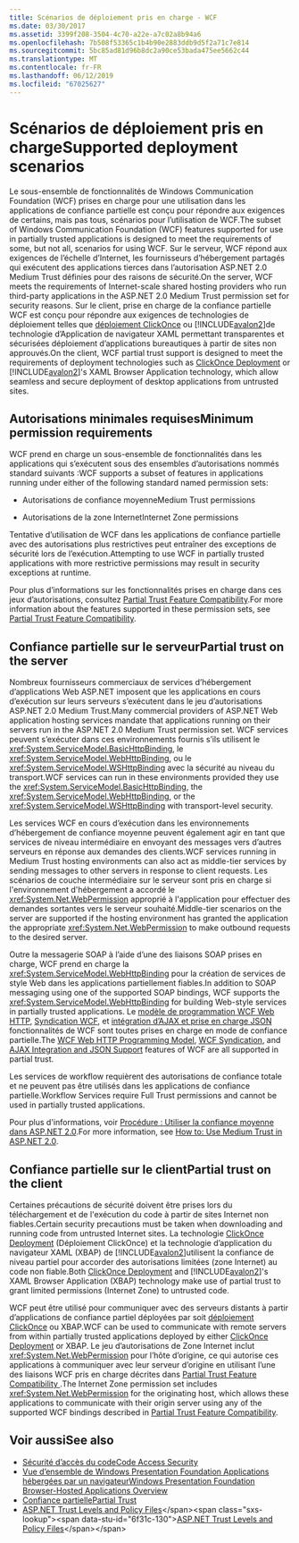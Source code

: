```yaml
---
title: Scénarios de déploiement pris en charge - WCF
ms.date: 03/30/2017
ms.assetid: 3399f208-3504-4c70-a22e-a7c02a8b94a6
ms.openlocfilehash: 7b508f53365c1b4b90e2883ddb9d5f2a71c7e814
ms.sourcegitcommit: 5bc85ad81d96b8dc2a90ce53bada475ee5662c44
ms.translationtype: MT
ms.contentlocale: fr-FR
ms.lasthandoff: 06/12/2019
ms.locfileid: "67025627"
---
```

# <a name="supported-deployment-scenarios"></a><span data-ttu-id="6f31c-102">Scénarios de déploiement pris en charge</span><span class="sxs-lookup"><span data-stu-id="6f31c-102">Supported deployment scenarios</span></span>

<span data-ttu-id="6f31c-103">Le sous-ensemble de fonctionnalités de Windows Communication Foundation (WCF) prises en charge pour une utilisation dans les applications de confiance partielle est conçu pour répondre aux exigences de certains, mais pas tous, scénarios pour l’utilisation de WCF.</span><span class="sxs-lookup"><span data-stu-id="6f31c-103">The subset of Windows Communication Foundation (WCF) features supported for use in partially trusted applications is designed to meet the requirements of some, but not all, scenarios for using WCF.</span></span> <span data-ttu-id="6f31c-104">Sur le serveur, WCF répond aux exigences de l’échelle d’Internet, les fournisseurs d’hébergement partagés qui exécutent des applications tierces dans l’autorisation ASP.NET 2.0 Medium Trust définies pour des raisons de sécurité.</span><span class="sxs-lookup"><span data-stu-id="6f31c-104">On the server, WCF meets the requirements of Internet-scale shared hosting providers who run third-party applications in the ASP.NET 2.0 Medium Trust permission set for security reasons.</span></span> <span data-ttu-id="6f31c-105">Sur le client, prise en charge de la confiance partielle WCF est conçu pour répondre aux exigences de technologies de déploiement telles que [déploiement ClickOnce](/visualstudio/deployment/clickonce-security-and-deployment) ou [!INCLUDE[avalon2](../../../../includes/avalon2-md.md)]de technologie d’Application de navigateur XAML permettant transparentes et sécurisées déploiement d’applications bureautiques à partir de sites non approuvés.</span><span class="sxs-lookup"><span data-stu-id="6f31c-105">On the client, WCF partial trust support is designed to meet the requirements of deployment technologies such as [ClickOnce Deployment](/visualstudio/deployment/clickonce-security-and-deployment) or [!INCLUDE[avalon2](../../../../includes/avalon2-md.md)]'s XAML Browser Application technology, which allow seamless and secure deployment of desktop applications from untrusted sites.</span></span>

## <a name="minimum-permission-requirements"></a><span data-ttu-id="6f31c-106">Autorisations minimales requises</span><span class="sxs-lookup"><span data-stu-id="6f31c-106">Minimum permission requirements</span></span>

<span data-ttu-id="6f31c-107">WCF prend en charge un sous-ensemble de fonctionnalités dans les applications qui s’exécutent sous des ensembles d’autorisations nommés standard suivants :</span><span class="sxs-lookup"><span data-stu-id="6f31c-107">WCF supports a subset of features in applications running under either of the following standard named permission sets:</span></span>

- <span data-ttu-id="6f31c-108">Autorisations de confiance moyenne</span><span class="sxs-lookup"><span data-stu-id="6f31c-108">Medium Trust permissions</span></span>

- <span data-ttu-id="6f31c-109">Autorisations de la zone Internet</span><span class="sxs-lookup"><span data-stu-id="6f31c-109">Internet Zone permissions</span></span>

<span data-ttu-id="6f31c-110">Tentative d’utilisation de WCF dans les applications de confiance partielle avec des autorisations plus restrictives peut entraîner des exceptions de sécurité lors de l’exécution.</span><span class="sxs-lookup"><span data-stu-id="6f31c-110">Attempting to use WCF in partially trusted applications with more restrictive permissions may result in security exceptions at runtime.</span></span>

<span data-ttu-id="6f31c-111">Pour plus d’informations sur les fonctionnalités prises en charge dans ces jeux d’autorisations, consultez [Partial Trust Feature Compatibility](partial-trust-feature-compatibility.md).</span><span class="sxs-lookup"><span data-stu-id="6f31c-111">For more information about the features supported in these permission sets, see [Partial Trust Feature Compatibility](partial-trust-feature-compatibility.md).</span></span>

## <a name="partial-trust-on-the-server"></a><span data-ttu-id="6f31c-112">Confiance partielle sur le serveur</span><span class="sxs-lookup"><span data-stu-id="6f31c-112">Partial trust on the server</span></span>

<span data-ttu-id="6f31c-113">Nombreux fournisseurs commerciaux de services d’hébergement d’applications Web ASP.NET imposent que les applications en cours d’exécution sur leurs serveurs s’exécutent dans le jeu d’autorisations ASP.NET 2.0 Medium Trust.</span><span class="sxs-lookup"><span data-stu-id="6f31c-113">Many commercial providers of ASP.NET Web application hosting services mandate that applications running on their servers run in the ASP.NET 2.0 Medium Trust permission set.</span></span> <span data-ttu-id="6f31c-114">WCF services peuvent s’exécuter dans ces environnements fournis s’ils utilisent le <xref:System.ServiceModel.BasicHttpBinding>, le <xref:System.ServiceModel.WebHttpBinding>, ou le <xref:System.ServiceModel.WSHttpBinding> avec la sécurité au niveau du transport.</span><span class="sxs-lookup"><span data-stu-id="6f31c-114">WCF services can run in these environments provided they use the <xref:System.ServiceModel.BasicHttpBinding>, the <xref:System.ServiceModel.WebHttpBinding>, or the <xref:System.ServiceModel.WSHttpBinding> with transport-level security.</span></span>

<span data-ttu-id="6f31c-115">Les services WCF en cours d’exécution dans les environnements d’hébergement de confiance moyenne peuvent également agir en tant que services de niveau intermédiaire en envoyant des messages vers d’autres serveurs en réponse aux demandes des clients.</span><span class="sxs-lookup"><span data-stu-id="6f31c-115">WCF services running in Medium Trust hosting environments can also act as middle-tier services by sending messages to other servers in response to client requests.</span></span> <span data-ttu-id="6f31c-116">Les scénarios de couche intermédiaire sur le serveur sont pris en charge si l'environnement d'hébergement a accordé le <xref:System.Net.WebPermission> approprié à l'application pour effectuer des demandes sortantes vers le serveur souhaité.</span><span class="sxs-lookup"><span data-stu-id="6f31c-116">Middle-tier scenarios on the server are supported if the hosting environment has granted the application the appropriate <xref:System.Net.WebPermission> to make outbound requests to the desired server.</span></span>

<span data-ttu-id="6f31c-117">Outre la messagerie SOAP à l’aide d’une des liaisons SOAP prises en charge, WCF prend en charge la <xref:System.ServiceModel.WebHttpBinding> pour la création de services de style Web dans les applications partiellement fiables.</span><span class="sxs-lookup"><span data-stu-id="6f31c-117">In addition to SOAP messaging using one of the supported SOAP bindings, WCF supports the <xref:System.ServiceModel.WebHttpBinding> for building Web-style services in partially trusted applications.</span></span> <span data-ttu-id="6f31c-118">Le [modèle de programmation WCF Web HTTP](wcf-web-http-programming-model.md), [Syndication WCF](wcf-syndication.md), et [intégration d’AJAX et prise en charge JSON](ajax-integration-and-json-support.md) fonctionnalités de WCF sont toutes prises en charge en mode de confiance partielle.</span><span class="sxs-lookup"><span data-stu-id="6f31c-118">The [WCF Web HTTP Programming Model](wcf-web-http-programming-model.md), [WCF Syndication](wcf-syndication.md), and [AJAX Integration and JSON Support](ajax-integration-and-json-support.md) features of WCF are all supported in partial trust.</span></span>

<span data-ttu-id="6f31c-119">Les services de workflow requièrent des autorisations de confiance totale et ne peuvent pas être utilisés dans les applications de confiance partielle.</span><span class="sxs-lookup"><span data-stu-id="6f31c-119">Workflow Services require Full Trust permissions and cannot be used in partially trusted applications.</span></span>

<span data-ttu-id="6f31c-120">Pour plus d'informations, voir [Procédure : Utiliser la confiance moyenne dans ASP.NET 2.0](https://go.microsoft.com/fwlink/?LinkId=84603).</span><span class="sxs-lookup"><span data-stu-id="6f31c-120">For more information, see [How to: Use Medium Trust in ASP.NET 2.0](https://go.microsoft.com/fwlink/?LinkId=84603).</span></span>

## <a name="partial-trust-on-the-client"></a><span data-ttu-id="6f31c-121">Confiance partielle sur le client</span><span class="sxs-lookup"><span data-stu-id="6f31c-121">Partial trust on the client</span></span>

<span data-ttu-id="6f31c-122">Certaines précautions de sécurité doivent être prises lors du téléchargement et de l'exécution du code à partir de sites Internet non fiables.</span><span class="sxs-lookup"><span data-stu-id="6f31c-122">Certain security precautions must be taken when downloading and running code from untrusted Internet sites.</span></span> <span data-ttu-id="6f31c-123">La technologie [ClickOnce Deployment](/visualstudio/deployment/clickonce-security-and-deployment) (Déploiement ClickOnce) et la technologie d’application du navigateur XAML (XBAP) de [!INCLUDE[avalon2](../../../../includes/avalon2-md.md)]utilisent la confiance de niveau partiel pour accorder des autorisations limitées (zone Internet) au code non fiable.</span><span class="sxs-lookup"><span data-stu-id="6f31c-123">Both [ClickOnce Deployment](/visualstudio/deployment/clickonce-security-and-deployment) and [!INCLUDE[avalon2](../../../../includes/avalon2-md.md)]'s XAML Browser Application (XBAP) technology make use of partial trust to grant limited permissions (Internet Zone) to untrusted code.</span></span>

<span data-ttu-id="6f31c-124">WCF peut être utilisé pour communiquer avec des serveurs distants à partir d’applications de confiance partiel déployées par soit [déploiement ClickOnce](/visualstudio/deployment/clickonce-security-and-deployment) ou XBAP.</span><span class="sxs-lookup"><span data-stu-id="6f31c-124">WCF can be used to communicate with remote servers from within partially trusted applications deployed by either [ClickOnce Deployment](/visualstudio/deployment/clickonce-security-and-deployment) or XBAP.</span></span> <span data-ttu-id="6f31c-125">Le jeu d’autorisations de Zone Internet inclut <xref:System.Net.WebPermission> pour l’hôte d’origine, ce qui autorise ces applications à communiquer avec leur serveur d’origine en utilisant l’une des liaisons WCF pris en charge décrites dans [Partial Trust Feature Compatibility ](partial-trust-feature-compatibility.md).</span><span class="sxs-lookup"><span data-stu-id="6f31c-125">The Internet Zone permission set includes <xref:System.Net.WebPermission> for the originating host, which allows these applications to communicate with their origin server using any of the supported WCF bindings described in [Partial Trust Feature Compatibility](partial-trust-feature-compatibility.md).</span></span>

## <a name="see-also"></a><span data-ttu-id="6f31c-126">Voir aussi</span><span class="sxs-lookup"><span data-stu-id="6f31c-126">See also</span></span>

- [<span data-ttu-id="6f31c-127">Sécurité d’accès du code</span><span class="sxs-lookup"><span data-stu-id="6f31c-127">Code Access Security</span></span>](../../misc/code-access-security.md)
- [<span data-ttu-id="6f31c-128">Vue d’ensemble de Windows Presentation Foundation Applications hébergées par un navigateur</span><span class="sxs-lookup"><span data-stu-id="6f31c-128">Windows Presentation Foundation Browser-Hosted Applications Overview</span></span>](../../wpf/app-development/wpf-xaml-browser-applications-overview.md)
- [<span data-ttu-id="6f31c-129">Confiance partielle</span><span class="sxs-lookup"><span data-stu-id="6f31c-129">Partial Trust</span></span>](partial-trust.md)
- <span data-ttu-id="6f31c-130">[ASP.NET Trust Levels and Policy Files](https://docs.microsoft.com/previous-versions/wyts434y(v=vs.140))</span><span class="sxs-lookup"><span data-stu-id="6f31c-130">[ASP.NET Trust Levels and Policy Files](https://docs.microsoft.com/previous-versions/wyts434y(v=vs.140))</span></span>
